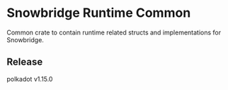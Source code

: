 # Snowbridge Runtime Common

Common crate to contain runtime related structs and implementations for Snowbridge.


## Release

polkadot v1.15.0
